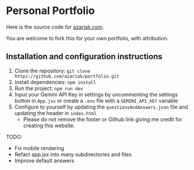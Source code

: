 # Personal Portfolio

Here is the source code for [azariak.com](https://www.azariak.com/). 

You are welcome to fork this for your own portfolio, with attribution.

## Installation and configuration instructions 
1. Clone the repository: `git clone https://github.com/azariak/portfolio.git`
2. Install dependencies: `npm install`
3. Run the project: `npm run dev`
4. Input your Gemini API Key in settings by uncommenting the settings button in `App.jsx` or create a `.env` file with a `GEMINI_API_KEY` variable
5. Configure to yourself by updating the `questionsAndAnswers.json` file and updating the header in `index.html`
    - Please do not remove the footer or Github link giving me credit for creating this website.

TODO:
- Fix mobile rendering
- Refact app.jsx into many subdirectories and files
- Improve default answers
